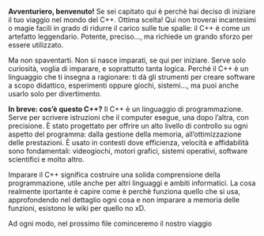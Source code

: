 **Avventuriero, benvenuto!**
Se sei capitato qui è perchè hai deciso di iniziare il tuo viaggio nel mondo del C++. Ottima scelta!
Qui non troverai incantesimi o magie facili in grado di ridurre il carico sulle tue spalle: il C++ è come un artefatto leggendario. Potente, preciso..., ma richiede un grando sforzo per essere utilizzato.

Ma non spaventarti. Non si nasce imparati, se qui per iniziare. Serve solo curiosità, voglia di imparare, e soprattutto tanta logica.
Perché il C++ è un linguaggio che ti insegna a ragionare: ti dà gli strumenti per creare software a scopo didattico, esperimenti oppure giochi, sistemi…, ma puoi anche usarlo solo per divertimento.


**In breve: cos’è questo C++?**
Il C++ è un linguaggio di programmazione.
Serve per scrivere istruzioni che il computer esegue, una dopo l’altra, con precisione.
È stato progettato per offrire un alto livello di controllo su ogni aspetto del programma: dalla gestione della memoria, all’ottimizzazione delle prestazioni.
È usato in contesti dove efficienza, velocità e affidabilità sono fondamentali: videogiochi, motori grafici, sistemi operativi, software scientifici e molto altro.

Imparare il C++ significa costruire una solida comprensione della programmazione, utile anche per altri linguaggi e ambiti informatici.
La cosa realmente iportante è capire come è perchè funziona quello che si usa, approfondendo nel dettaglio ogni cosa e non imparare a memoria delle funzioni, esistono le wiki per quello no xD.

Ad ogni modo, nel prossimo file cominceremo il nostro viaggio
